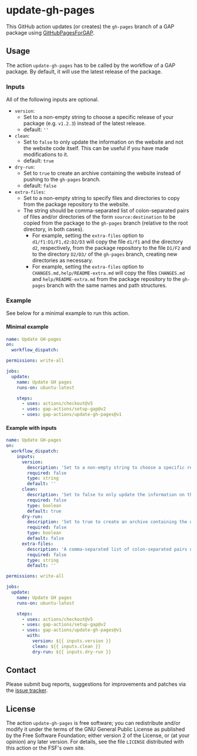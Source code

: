 # update-gh-pages

This GitHub action updates (or creates) the `gh-pages` branch of a GAP package using
[GitHubPagesForGAP](https://github.com/gap-system/GitHubPagesForGAP).

## Usage

The action `update-gh-pages` has to be called by the workflow of a GAP
package. By default, it will use the latest release of the package.

### Inputs

All of the following inputs are optional.

- `version`:
  - Set to a non-empty string to choose a specific release of your package (e.g. `v1.2.3`)
    instead of the latest release.
  - default: `''`
- `clean`:
  - Set to `false` to only update the information on the website and not the website code itself.
    This can be useful if you have made modifications to it.
  - default: `true`
- `dry-run`:
  - Set to `true` to create an archive containing the website instead of pushing to the `gh-pages` branch.
  - default: `false`
- `extra-files`:
  - Set to a non-empty string to specify files and directories to copy from the package repository to the website.
  - The string should be comma-separated list of colon-separated pairs of files and/or directories of the form `source:destination` to be copied from the package to the `gh-pages` branch (relative to the root directory, in both cases).
    - For example, setting the `extra-files` option to `d1/f1:D1/F1,d2:D2/D3` will copy the file `d1/f1` and the directory `d2`, respectively, from the package repository to the file `D1/F2` and to the directory `D2/D3/` of the `gh-pages` branch, creating new directories as necessary.
    - For example, setting the `extra-files` option to `CHANGES.md,help/README-extra.md` will copy the files `CHANGES.md` and `help/README-extra.md` from the package repository to the `gh-pages` branch with the same names and path structures.

### Example

See below for a minimal example to run this action.

#### Minimal example
```yaml
name: Update GH-pages
on:
  workflow_dispatch:

permissions: write-all

jobs:
  update:
    name: Update GH pages
    runs-on: ubuntu-latest

    steps:
      - uses: actions/checkout@v5
      - uses: gap-actions/setup-gap@v2
      - uses: gap-actions/update-gh-pages@v1
```

#### Example with inputs
```yaml
name: Update GH-pages
on:
  workflow_dispatch:
    inputs:
      version:
        description: 'Set to a non-empty string to choose a specific release of your package'
        required: false
        type: string
        default: ''
      clean:
        description: 'Set to false to only update the information on the website and not the website code itself'
        required: false
        type: boolean
        default: true
      dry-run:
        description: 'Set to true to create an archive containing the website instead of pushing to the gh-pages branch'
        required: false
        type: boolean
        default: false
      extra-files:
        description: 'A comma-separated list of colon-separated pairs of files and/or directories to be copied from the package to the gh-pages branch'
        required: false
        type: string
        default: ''

permissions: write-all

jobs:
  update:
    name: Update GH pages
    runs-on: ubuntu-latest

    steps:
      - uses: actions/checkout@v5
      - uses: gap-actions/setup-gap@v2
      - uses: gap-actions/update-gh-pages@v1
        with:
          version: ${{ inputs.version }}
          clean: ${{ inputs.clean }}
          dry-run: ${{ inputs.dry-run }}
```

## Contact
Please submit bug reports, suggestions for improvements and patches via
the [issue tracker](https://github.com/gap-actions/update-gh-pages/issues).

## License
The action `update-gh-pages` is free software; you can redistribute
and/or modify it under the terms of the GNU General Public License as published
by the Free Software Foundation; either version 2 of the License, or (at your
opinion) any later version. For details, see the file `LICENSE` distributed
with this action or the FSF's own site.
